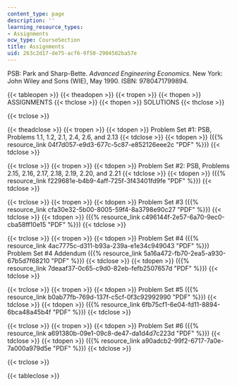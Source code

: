 ```yaml
---
content_type: page
description: ''
learning_resource_types:
- Assignments
ocw_type: CourseSection
title: Assignments
uid: 263c2d17-de75-acf6-9f50-2904502ba57e
---
```


PSB: Park and Sharp-Bette. _Advanced Engineering Economics_. New York: John Wiley and Sons (WIE), May 1990. ISBN: 9780471799894.

{{< tableopen >}}
{{< theadopen >}}
{{< tropen >}}
{{< thopen >}}
ASSIGNMENTS
{{< thclose >}}
{{< thopen >}}
SOLUTIONS
{{< thclose >}}

{{< trclose >}}

{{< theadclose >}}
{{< tropen >}}
{{< tdopen >}}
Problem Set #1: PSB, Problems 1.1, 1.2, 2.1, 2.4, 2.6, and 2.13
{{< tdclose >}}
{{< tdopen >}}
({{% resource_link 04f7d057-e9d3-677c-5c87-e852126eee2c "PDF" %}})
{{< tdclose >}}

{{< trclose >}}
{{< tropen >}}
{{< tdopen >}}
Problem Set #2: PSB, Problems 2.15, 2.16, 2.17, 2.18, 2.19, 2.20, and 2.21
{{< tdclose >}}
{{< tdopen >}}
({{% resource_link f229681e-b4b9-4aff-725f-3f43401fd9fe "PDF" %}})
{{< tdclose >}}

{{< trclose >}}
{{< tropen >}}
{{< tdopen >}}
Problem Set #3 ({{% resource_link cfa30e32-5b00-8005-59f4-8a3798e90c27 "PDF" %}})
{{< tdclose >}}
{{< tdopen >}}
({{% resource_link c496144f-2e57-6a70-9ec0-cba58ff10e15 "PDF" %}})
{{< tdclose >}}

{{< trclose >}}
{{< tropen >}}
{{< tdopen >}}
Problem Set #4 ({{% resource_link 4ac7775c-d311-b93a-239a-e1e34c949043 "PDF" %}})  
Problem Set #4 Addendum ({{% resource_link 5a16a472-fb70-2ea5-a930-67b5d7f68210 "PDF" %}})
{{< tdclose >}}
{{< tdopen >}}
({{% resource_link 7deaaf37-0c65-c9d0-82eb-fefb2507657d "PDF" %}})
{{< tdclose >}}

{{< trclose >}}
{{< tropen >}}
{{< tdopen >}}
Problem Set #5 ({{% resource_link b0ab77fb-769d-137f-c5cf-0f3c92992990 "PDF" %}})
{{< tdclose >}}
{{< tdopen >}}
({{% resource_link 6fb75cf1-6e04-fd11-8894-6bca48a45b4f "PDF" %}})
{{< tdclose >}}

{{< trclose >}}
{{< tropen >}}
{{< tdopen >}}
Problem Set #6 ({{% resource_link a691380b-09e1-09c8-de47-da1d4d7c223d "PDF" %}})
{{< tdclose >}}
{{< tdopen >}}
({{% resource_link a90adcb2-99f2-6717-7a0e-7a000a979d5e "PDF" %}})
{{< tdclose >}}

{{< trclose >}}

{{< tableclose >}}